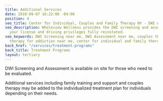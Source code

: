 ```yaml
---
title: Additional Services
date: 2018-09-07 16:22:00 -04:00
position: 4
seo_title: Center for Individual, Couples and Family Therapy NY - DWI Assessment
seo_description: Wholeview Wellness provides the DWI screening and assessment needed to get
  your license and driving privileges fully reinstated.
seo_keywords: DWI Screening near me, DWI Assessment near me, couples therapy ny, family
  therapy for addiction near me, center for individual and family therapy
back_href: "/services/treatment-programs"
back_title: Treatment Programs
layout: tertiary
---
```


DWI Screening and Assessment is available on site for those who need to be evaluated.

Additional services including family training and support and couples therapy may be added to the individualized treatment plan for individuals depending on their needs.
